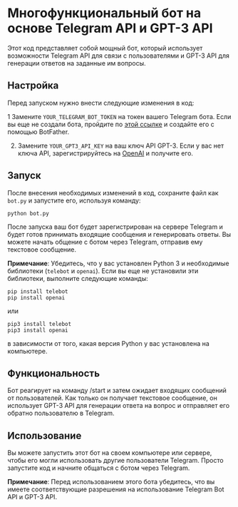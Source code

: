 # Многофункциональный бот на основе Telegram API и GPT-3 API

Этот код представляет собой мощный бот, который использует возможности Telegram API для связи с пользователями и GPT-3 API для генерации ответов на заданные им вопросы.

## Настройка

Перед запуском нужно внести следующие изменения в код:

1 Замените `YOUR_TELEGRAM_BOT_TOKEN` на токен вашего Telegram бота. Если вы еще не создали бота, пройдите по [этой ссылке](https://core.telegram.org/bots#creating-a-new-bot) и создайте его с помощью BotFather.

2. Замените `YOUR_GPT3_API_KEY` на ваш ключ API GPT-3. Если у вас нет ключа API, зарегистрируйтесь на [OpenAI](https://beta.openai.com/signup/) и получите его.

## Запуск

После внесения необходимых изменений в код, сохраните файл как `bot.py` и запустите его, используя команду:

```
python bot.py
```

После запуска ваш бот будет зарегистрирован на сервере Telegram и будет готов принимать входящие сообщения и генерировать ответы. Вы можете начать общение с ботом через Telegram, отправив ему текстовое сообщение.

**Примечание**: Убедитесь, что у вас установлен Python 3 и необходимые библиотеки (`telebot` и `openai`). Если вы еще не установили эти библиотеки, выполните следующие команды:

```
pip install telebot
pip install openai
``` 

или 

```
pip3 install telebot
pip3 install openai
``` 

в зависимости от того, какая версия Python у вас установлена на компьютере.

## Функциональность

Бот реагирует на команду /start и затем ожидает входящих сообщений от пользователей. Как только он получает текстовое сообщение, он использует GPT-3 API для генерации ответа на вопрос и отправляет его обратно пользователю в Telegram.

## Использование

Вы можете запустить этот бот на своем компьютере или сервере, чтобы его могли использовать другие пользователи Telegram. Просто запустите код и начните общаться с ботом через Telegram.

**Примечание**: Перед использованием этого бота убедитесь, что вы имеете соответствующие разрешения на использование Telegram Bot API и GPT-3 API.
